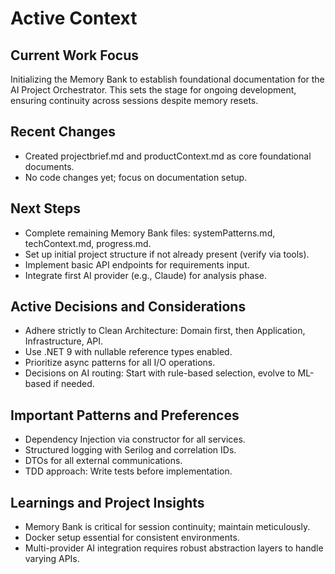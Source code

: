 # Active Context

## Current Work Focus
Initializing the Memory Bank to establish foundational documentation for the AI Project Orchestrator. This sets the stage for ongoing development, ensuring continuity across sessions despite memory resets.

## Recent Changes
- Created projectbrief.md and productContext.md as core foundational documents.
- No code changes yet; focus on documentation setup.

## Next Steps
- Complete remaining Memory Bank files: systemPatterns.md, techContext.md, progress.md.
- Set up initial project structure if not already present (verify via tools).
- Implement basic API endpoints for requirements input.
- Integrate first AI provider (e.g., Claude) for analysis phase.

## Active Decisions and Considerations
- Adhere strictly to Clean Architecture: Domain first, then Application, Infrastructure, API.
- Use .NET 9 with nullable reference types enabled.
- Prioritize async patterns for all I/O operations.
- Decisions on AI routing: Start with rule-based selection, evolve to ML-based if needed.

## Important Patterns and Preferences
- Dependency Injection via constructor for all services.
- Structured logging with Serilog and correlation IDs.
- DTOs for all external communications.
- TDD approach: Write tests before implementation.

## Learnings and Project Insights
- Memory Bank is critical for session continuity; maintain meticulously.
- Docker setup essential for consistent environments.
- Multi-provider AI integration requires robust abstraction layers to handle varying APIs.
